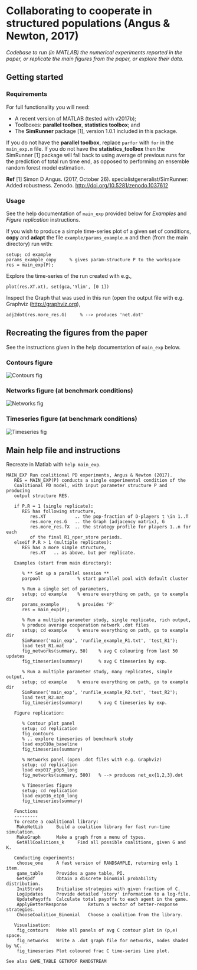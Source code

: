 Collaborating to cooperate in structured populations (Angus & Newton, 2017)
===========================================================================

*Codebase to run (in MATLAB) the numerical experiments reported in the paper, or replicate the main figures from the paper, or explore their data.*

## Getting started

### Requirements

For full functionality you will need:

* A recent version of MATLAB (tested with v2017b);
* Toolboxes: **parallel toolbox**, **statistics toolbox**; and
* The **SimRunner** package [1], version 1.0.1 included in this package.

If you do not have the **parallel toolbox**, replace `parfor` with `for` in the `main_exp.m` file. If you do not have the **statistics_toolbox** then the SimRunner [1] package will fall back to using average of previous runs for the prediction of total run time end, as opposed to performing an ensemble random forest model estimation.

**Ref**
[1] Simon D Angus. (2017, October 26). specialistgeneralist/SimRunner: Added robustness. Zenodo. http://doi.org/10.5281/zenodo.1037612

### Usage

See the help documentation of `main_exp` provided below for *Examples* and *Figure replication* instructions.

If you wish to produce a simple time-series plot of a given set of conditions, **copy** and **adapt** the file `example/params_example.m` and then (from the main directory) run with:
```
setup; cd example
params_example_copy     % gives param-structure P to the workspace
res = main_exp(P);
```
Explore the time-series of the run created with e.g.,
```
plot(res.XT.xt), set(gca,'Ylim', [0 1])
```
Inspect the Graph that was used in this run (open the output file with e.g. Graphviz (http://graphviz.org),
```
adj2dot(res.more_res.G)     % --> produces 'net.dot'
```

## Recreating the figures from the paper

See the instructions given in the help documentation of `main_exp` below.

### Contours figure 

![Contours fig]( https://github.com/specialistgeneralist/Collaborating2Cooperate/blob/master/figs/contours.png )

### Networks figure (at benchmark conditions)

![Networks fig]( https://github.com/specialistgeneralist/Collaborating2Cooperate/blob/master/figs/networks.png )


### Timeseries figure (at benchmark conditions)
![Timeseries fig]( https://github.com/specialistgeneralist/Collaborating2Cooperate/blob/master/figs/timeseries.png )


## Main help file and instructions

Recreate in Matlab with `help main_exp`.

```
MAIN_EXP Run coalitional PD experiments, Angus & Newton (2017).
   RES = MAIN_EXP(P) conducts a single experimental condition of the 
   Coalitional PD model, with input parameter structure P and producing 
   output structure RES.

   if P.R = 1 (single replicate):
      RES has following structure,
         res.XT           .. the pop-fraction of D-players t \in 1..T
         res.more_res.G   .. the Graph (adjacency matrix), G
         res.more_res.fX  .. the strategy profile for players 1..n for each 
         of the final R1_nper_store periods.
   elseif P.R > 1 (multiple replicates):
      RES has a more simple structure,
         res.XT   .. as above, but per replicate.

   Examples (start from main directory):

      % ** Set up a parallel session **
      parpool              % start parallel pool with default cluster

      % Run a single set of parameters,
      setup; cd example    % ensure everything on path, go to example dir
      params_example       % provides 'P'
      res = main_exp(P);

      % Run a multiple parameter study, single replicate, rich output,
      % produce average cooperation network .dot files
      setup; cd example    % ensure everything on path, go to example dir
      SimRunner('main_exp', 'runfile_example_R1.txt', 'test_R1');
      load test_R1.mat
      fig_networks(summary, 50)    % avg C colouring from last 50 updates
      fig_timeseries(summary)      % avg C timeseries by exp.

      % Run a multiple parameter study, many replicates, simple output,
      setup; cd example    % ensure everything on path, go to example dir
      SimRunner('main_exp', 'runfile_example_R2.txt', 'test_R2');
      load test_R2.mat
      fig_timeseries(summary)      % avg C timeseries by exp.

   Figure replication:

      % Contour plot panel
      setup; cd replication
      fig_contours
      % .. explore timeseries of benchmark study
      load exp010a_baseline
      fig_timeseries(summary)

      % Networks panel (open .dot files with e.g. Graphviz)
      setup; cd replication
      load exp017_p0p5_long
      fig_networks(summary, 500)   % --> produces net_ex{1,2,3}.dot

      % Timeseries figure
      setup; cd replication
      load exp016_e1p0_long
      fig_timeseries(summary)

   Functions
   ---------
   To create a coalitional library:
    MakeNetLib     Build a coalition library for fast run-time simulation.
    MakeGraph      Make a graph from a menu of types.
    GetAllCoalitions_k     Find all possible coalitions, given G and K.

   Conducting experiments:
    choose_one     A fast version of RANDSAMPLE, returning only 1 item.
    game_table     Provides a game table, PI.
    GetKpdf        Obtain a discrete binomial probability distribution.
    InitStrats     Initialise strategies with given fraction of C.
    LogUpdates     Provide detailed 'story' information to a log-file.
    UpdatePayoffs  Calculate total payoffs to each agent in the game.
    ApplyBetterResponse        Return a vector of better-response strategies.
    ChooseCoalition_Binomial   Choose a coalition from the library.

   Visualisation:
    fig_contours   Make all panels of avg C contour plot in (p,e) space.
    fig_networks   Write a .dot graph file for networks, nodes shaded by %C.
    fig_timeseries Plot coloured frac C time-series line plot.

See also GAME_TABLE GETKPDF RANDSTREAM
```
